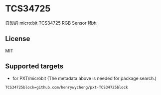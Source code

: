 # TCS34725

自製的 micro:bit TCS34725 RGB Sensor 積木

## License

MIT

## Supported targets

* for PXT/microbit
(The metadata above is needed for package search.)

```package
TCS34725block=github.com/henrywycheng/pxt-TCS34725block
```
